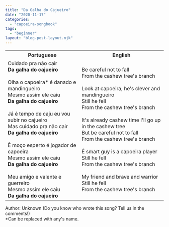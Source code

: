 ```yaml
---
title: "Da Galha do Cajueiro"
date: "2020-11-17"
categories: 
  - "capoeira-songbook"
tags: 
  - "beginner"
layout: "blog-post-layout.njk"
---
```


<table class="capoeira-table">
    <tr class="header-row">
        <th>Portuguese</th>
        <th>English</th>
    </tr>
    <tr>
        <td>Cuidado pra não cair<br><strong>Da galha do cajueiro</strong><br><br>Olha o capoeira* é danado e mandingueiro<br>Mesmo assim ele caiu<br><strong>Da galha do cajueiro</strong><br><br>Já é tempo de caju eu vou subir no cajueiro<br>Mas cuidado pra não cair<br><strong>Da galha do cajueiro</strong><br><br>Ê moço esperto é jogador de capoeira<br>Mesmo assim ele caiu<br><strong>Da galha do cajueiro</strong><br><br>Meu amigo e valente e guerreiro<br>Mesmo assim ele caiu<br><strong>Da galha do cajueiro</strong></td>
        <td>Be careful not to fall<br>From the cashew tree's branch<br><br>Look at capoeira, he's clever and mandingueiro<br>Still he fell<br>From the cashew tree's branch<br><br>It's already cashew time I'll go up in the cashew tree<br>But be careful not to fall<br>From the cashew tree's branch<br><br>Ê smart guy is a capoeira player<br>Still he fell<br>From the cashew tree's branch<br><br>My friend and brave and warrior<br>Still he fell<br>From the cashew tree's branch</td>
    </tr>
</table>

<figcaption>
Author: Unknown (Do you know who wrote this song? Tell us in the comments!)<br>
*Can be replaced with any's name.
</figcaption>